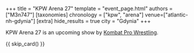 +++
title = "KPW Arena 27"
template = "event_page.html"
authors = ["M3n747"]
[taxonomies]
chronology = ["kpw", "arena"]
venue=["atlantic-nh-gdynia"]
[extra]
hide_results = true
city = "Gdynia"
+++

KPW Arena 27 is an upcoming show by [Kombat Pro Wrestling](@/o/kpw.md).

<!-- more -->

{{ skip_card() }}

